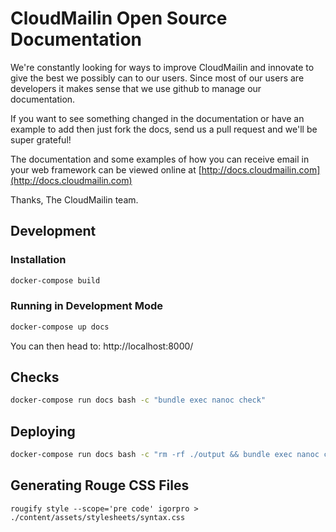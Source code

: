 # CloudMailin Open Source Documentation

We're constantly looking for ways to improve CloudMailin and innovate to give the best we possibly can to our users. Since most of our users are developers it makes sense that we use github to manage our documentation.

If you want to see something changed in the documentation or have an example to add then just fork the docs, send us a pull request and we'll be super grateful!

The documentation and some examples of how you can receive email in your web framework can be viewed online at [http://docs.cloudmailin.com](http://docs.cloudmailin.com)

Thanks,
The CloudMailin team.

## Development

### Installation

```bash
docker-compose build
```

### Running in Development Mode

```bash
docker-compose up docs
```

You can then head to: http://localhost:8000/

## Checks

```bash
docker-compose run docs bash -c "bundle exec nanoc check"
```

## Deploying

```bash
docker-compose run docs bash -c "rm -rf ./output && bundle exec nanoc compile -e staging && aws s3 sync ./output s3://docs-staging.cloudmailin.com --delete"
```

## Generating Rouge CSS Files

```
rougify style --scope='pre code' igorpro > ./content/assets/stylesheets/syntax.css
```
